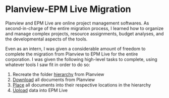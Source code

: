 Planview-EPM Live Migration
===========================

Planview and EPM Live are online project management softwares. As second-in-charge of the entire migration process, I learned how to organize and manage complex projects, resource assignments, budget analyses, and the developmental aspects of the tools.

Even as an intern, I was given a considerable amount of freedom to complete the migration from Planview to EPM Live for the entire corporation. I was given the following high-level tasks to complete, using whatever tools I saw fit in order to do so:

1. Recreate the folder [hierarchy](https://github.com/rishikapadia/99-Internship/tree/master/Planview-EPM%20Migration/hierarchy) from Planview
2. [Download](https://github.com/rishikapadia/99-Internship/tree/master/Planview-EPM%20Migration/download) all documents from Planview
3. [Place](https://github.com/rishikapadia/99-Internship/tree/master/Planview-EPM%20Migration/place) all documents into their respective locations in the hierarchy
4. [Upload](https://github.com/rishikapadia/99-Internship/tree/master/Planview-EPM%20Migration/upload) data into EPM Live

